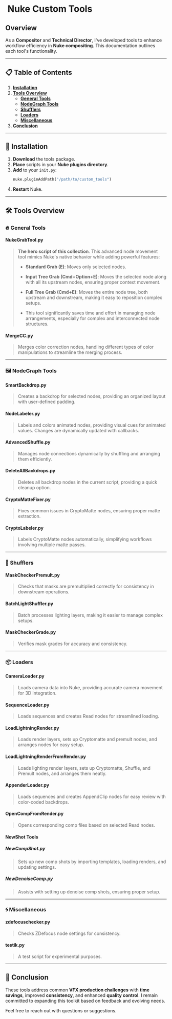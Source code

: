 #  Nuke Custom Tools 

## Overview

As a **Compositor** and **Technical Director**, I've developed tools to enhance workflow efficiency in **Nuke compositing**. This documentation outlines each tool's functionality.

---

## 📋 Table of Contents

1. [**Installation**](#installation)
2. [**Tools Overview**](#tools-overview)
   - [**General Tools**](#general-tools)
   - [**NodeGraph Tools**](#nodegraph-tools)
   - [**Shufflers**](#shufflers)
   - [**Loaders**](#loaders)
   - [**Miscellaneous**](#miscellaneous)
3. [**Conclusion**](#conclusion)

---

## 🚀 Installation

1. **Download** the tools package.
2. **Place** scripts in your **Nuke plugins directory**.
3. **Add** to your `init.py`:
   ```python
   nuke.pluginAddPath("/path/to/custom_tools")
   ```
4. **Restart** Nuke.

---

## 🛠️ Tools Overview

### 🔥 General Tools

#### **NukeGrabTool.py**

> **The hero script of this collection**. This advanced node movement tool mimics Nuke's native behavior while adding powerful features:
>
> - **Standard Grab (E)**: Moves only selected nodes.
>
> - **Input Tree Grab (Cmd+Option+E)**: Moves the selected node along with all its upstream nodes, ensuring proper context movement.
>
> - **Full Tree Grab (Cmd+E)**: Moves the entire node tree, both upstream and downstream, making it easy to reposition complex setups.
>
> - This tool significantly saves time and effort in managing node arrangements, especially for complex and interconnected node structures. 

#### **MergeCC.py**

> Merges color correction nodes, handling different types of color manipulations to streamline the merging process.

---

### 🖼️ NodeGraph Tools

#### **SmartBackdrop.py**

> Creates a backdrop for selected nodes, providing an organized layout with user-defined padding.

#### **NodeLabeler.py**

> Labels and colors animated nodes, providing visual cues for animated values. Changes are dynamically updated with callbacks.

#### **AdvancedShuffle.py**

> Manages node connections dynamically by shuffling and arranging them efficiently.

#### **DeleteAllBackdrops.py**

> Deletes all backdrop nodes in the current script, providing a quick cleanup option.

#### **CryptoMatteFixer.py**

> Fixes common issues in CryptoMatte nodes, ensuring proper matte extraction.

#### **CryptoLabeler.py**

> Labels CryptoMatte nodes automatically, simplifying workflows involving multiple matte passes.

---

### 🌟 Shufflers

#### **MaskCheckerPremult.py**

> Checks that masks are premultiplied correctly for consistency in downstream operations.

#### **BatchLightShuffler.py**

> Batch processes lighting layers, making it easier to manage complex setups.

#### **MaskCheckerGrade.py**

> Verifies mask grades for accuracy and consistency.

---

### 📦 Loaders

#### **CameraLoader.py**

> Loads camera data into Nuke, providing accurate camera movement for 3D integration.

#### **SequenceLoader.py**

> Loads sequences and creates Read nodes for streamlined loading.

#### **LoadLightningRender.py**

> Loads render layers, sets up Cryptomatte and premult nodes, and arranges nodes for easy setup.

#### **LoadLightningRenderFromRender.py**

> Loads lighting render layers, sets up Cryptomatte, Shuffle, and Premult nodes, and arranges them neatly.

#### **AppenderLoader.py**

> Loads sequences and creates AppendClip nodes for easy review with color-coded backdrops.

#### **OpenCompFromRender.py**

> Opens corresponding comp files based on selected Read nodes.

#### **NewShot Tools**

##### **NewCompShot.py**

> Sets up new comp shots by importing templates, loading renders, and updating settings.

##### **NewDenoiseComp.py**

> Assists with setting up denoise comp shots, ensuring proper setup.

---

### 🌀 Miscellaneous

#### **zdefocuschecker.py**

> Checks ZDefocus node settings for consistency.

#### **testik.py**

> A test script for experimental purposes.

---

## 🏁 Conclusion

These tools address common **VFX production challenges** with **time savings**, improved **consistency**, and enhanced **quality control**. I remain committed to expanding this toolkit based on feedback and evolving needs.

Feel free to reach out with questions or suggestions.

